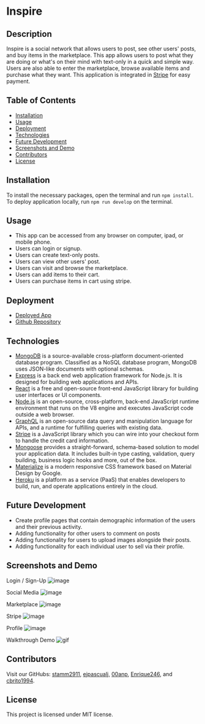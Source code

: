 # Inspire
## Description
Inspire is a social network that allows users to post, see other users' posts, and buy items in the marketplace. This app allows users to post what they are doing or what's on their mind with text-only in a quick and simple way. Users are also able to enter the marketplace, browse available items and purchase what they want. This application is integrated in [Stripe](https://stripe.com/) for easy payment.
## Table of Contents
- [Installation](#installation)
- [Usage](#usage)
- [Deployment](#deployment)
- [Technologies](#technologies)
- [Future Development](#future-development)
- [Screenshots and Demo](#screenshots-and-demo)
- [Contributors](#contributors)
- [License](#license)
   
## Installation
To install the necessary packages, open the terminal and run `npm install`. To deploy application locally, run `npm run develop` on the terminal.
## Usage  
* This app can be accessed from any browser on computer, ipad, or mobile phone.
* Users can login or signup.
* Users can create text-only posts.
* Users can view other users' post.
* Users can visit and browse the marketplace.
* Users can add items to their cart.
* Users can purchase items in cart using stripe.
## Deployment
<!-- Agregar heroku -->
* [Deployed App](https://salty-reaches-45303.herokuapp.com/)
* [Github Repository](https://github.com/stamm2911/Inspire)

## Technologies
* [MongoDB](https://www.mongodb.com/) is a source-available cross-platform document-oriented database program. Classified as a NoSQL database program, MongoDB uses JSON-like documents with optional schemas.
* [Express](https://expressjs.com/)  is a back end web application framework for Node.js. It is designed for building web applications and APIs.
* [React](https://reactjs.org/) is a free and open-source front-end JavaScript library for building user interfaces or UI components.
* [Node.js](https://nodejs.org/) is an open-source, cross-platform, back-end JavaScript runtime environment that runs on the V8 engine and executes JavaScript code outside a web browser.
* [GraphQL](https://graphql.org/) is an open-source data query and manipulation language for APIs, and a runtime for fulfilling queries with existing data.
* [Stripe](https://stripe.com/) is a JavaScript library which you can wire into your checkout form to handle the credit card information.
* [Mongoose](https://mongoosejs.com/) provides a straight-forward, schema-based solution to model your application data. It includes built-in type casting, validation, query building, business logic hooks and more, out of the box.
* [Materialize](https://materializecss.com/) is a modern responsive CSS framework based on Material Design by Google.
* [Heroku](https://www.heroku.com/) is a platform as a service (PaaS) that enables developers to build, run, and operate applications entirely in the cloud.

## Future Development
* Create profile pages that contain demographic information of the users and their previous activity.
* Adding functionality for other users to comment on posts
* Adding functionality for users to upload images alongside their posts.
* Adding functionality for each individual user to sell via their profile.

## Screenshots and Demo
Login / Sign-Up
![image](./assets/login.jpg)

Social Media
![image](./assets/main.jpg)

Marketplace
![image](./assets/marketplace.jpg)

Stripe
![image](./assets/stripe.jpg)

Profile
![image](./assets/Profile.jpg)

Walkthrough Demo
![gif](./assets/demo.gif)


## Contributors
Visit our GitHubs: [stamm2911](https://github.com/stamm2911), [ejpascualj](https://github.com/ejpascualj), [00anp](https://github.com/00anp), [Enrique246](https://github.com/Enrique246), and [cbrito1994](https://github.com/cbrito1994).

## License
This project is licensed under MIT license.
